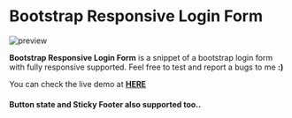 # Bootstrap Responsive Login Form #

![preview](http://arianraptor.com/bootstrap-responsive-login-form/preview.png)

**Bootstrap Responsive Login Form** is a snippet of a bootstrap login form with fully responsive supported. Feel free to test and report a bugs to me **:)**

You can check the live demo at **[HERE](http://arianraptor.com/bootstrap-responsive-login-form "Live Demo")**

#### Button state and Sticky Footer also supported too.. ####